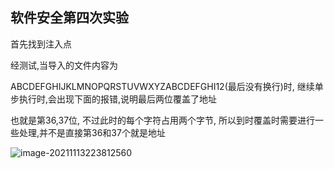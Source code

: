 ## 软件安全第四次实验

首先找到注入点

经测试,当导入的文件内容为

ABCDEFGHIJKLMNOPQRSTUVWXYZABCDEFGHI12(最后没有换行)时, 继续单步执行时,会出现下面的报错,说明最后两位覆盖了地址

也就是第36,37位, 不过此时的每个字符占用两个字节, 所以到时覆盖时需要进行一些处理,并不是直接第36和37个就是地址

![image-20211113223812560](C:\Users\86176\AppData\Roaming\Typora\typora-user-images\image-20211113223812560.png)



